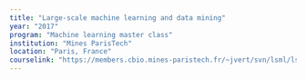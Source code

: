 ```yaml
---
title: "Large-scale machine learning and data mining"
year: "2017"
program: "Machine learning master class"
institution: "Mines ParisTech"
location: "Paris, France"
courselink: "https://members.cbio.mines-paristech.fr/~jvert/svn/lsml/lsml17/"
---
```

